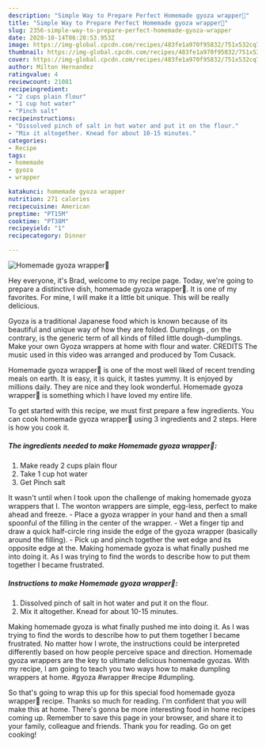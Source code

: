 ```yaml
---
description: "Simple Way to Prepare Perfect Homemade gyoza wrapper🥟"
title: "Simple Way to Prepare Perfect Homemade gyoza wrapper🥟"
slug: 2356-simple-way-to-prepare-perfect-homemade-gyoza-wrapper
date: 2020-10-14T06:28:53.953Z
image: https://img-global.cpcdn.com/recipes/483fe1a970f95832/751x532cq70/homemade-gyoza-wrapper🥟-recipe-main-photo.jpg
thumbnail: https://img-global.cpcdn.com/recipes/483fe1a970f95832/751x532cq70/homemade-gyoza-wrapper🥟-recipe-main-photo.jpg
cover: https://img-global.cpcdn.com/recipes/483fe1a970f95832/751x532cq70/homemade-gyoza-wrapper🥟-recipe-main-photo.jpg
author: Milton Hernandez
ratingvalue: 4
reviewcount: 21081
recipeingredient:
- "2 cups plain flour"
- "1 cup hot water"
- "Pinch salt"
recipeinstructions:
- "Dissolved pinch of salt in hot water and put it on the flour."
- "Mix it altogether. Knead for about 10-15 minutes."
categories:
- Recipe
tags:
- homemade
- gyoza
- wrapper

katakunci: homemade gyoza wrapper 
nutrition: 271 calories
recipecuisine: American
preptime: "PT15M"
cooktime: "PT38M"
recipeyield: "1"
recipecategory: Dinner

---
```



![Homemade gyoza wrapper🥟](https://img-global.cpcdn.com/recipes/483fe1a970f95832/751x532cq70/homemade-gyoza-wrapper🥟-recipe-main-photo.jpg)

Hey everyone, it's Brad, welcome to my recipe page. Today, we're going to prepare a distinctive dish, homemade gyoza wrapper🥟. It is one of my favorites. For mine, I will make it a little bit unique. This will be really delicious.

Gyoza is a traditional Japanese food which is known because of its beautiful and unique way of how they are folded. Dumplings , on the contrary, is the generic term of all kinds of filled little dough-dumplings. Make your own Gyoza wrappers at home with flour and water. CREDITS The music used in this video was arranged and produced by Tom Cusack.

Homemade gyoza wrapper🥟 is one of the most well liked of recent trending meals on earth. It is easy, it is quick, it tastes yummy. It is enjoyed by millions daily. They are nice and they look wonderful. Homemade gyoza wrapper🥟 is something which I have loved my entire life.


To get started with this recipe, we must first prepare a few ingredients. You can cook homemade gyoza wrapper🥟 using 3 ingredients and 2 steps. Here is how you cook it.

<!--inarticleads1-->

##### The ingredients needed to make Homemade gyoza wrapper🥟:

1. Make ready 2 cups plain flour
1. Take 1 cup hot water
1. Get Pinch salt


It wasn&#39;t until when I took upon the challenge of making homemade gyoza wrappers that I. The wonton wrappers are simple, egg-less, perfect to make ahead and freeze. - Place a gyoza wrapper in your hand and then a small spoonful of the filling in the center of the wrapper. - Wet a finger tip and draw a quick half-circle ring inside the edge of the gyoza wrapper (basically around the filling). - Pick up and pinch together the wet edge and its opposite edge at the. Making homemade gyoza is what finally pushed me into doing it. As I was trying to find the words to describe how to put them together I became frustrated. 

<!--inarticleads2-->

##### Instructions to make Homemade gyoza wrapper🥟:

1. Dissolved pinch of salt in hot water and put it on the flour.
1. Mix it altogether. Knead for about 10-15 minutes.


Making homemade gyoza is what finally pushed me into doing it. As I was trying to find the words to describe how to put them together I became frustrated. No matter how I wrote, the instructions could be interpreted differently based on how people perceive space and direction. Homemade gyoza wrappers are the key to ultimate delicious homemade gyozas. With my recipe, I am going to teach you two ways how to make dumpling wrappers at home. #gyoza #wrapper #recipe #dumpling. 

So that's going to wrap this up for this special food homemade gyoza wrapper🥟 recipe. Thanks so much for reading. I'm confident that you will make this at home. There's gonna be more interesting food in home recipes coming up. Remember to save this page in your browser, and share it to your family, colleague and friends. Thank you for reading. Go on get cooking!
